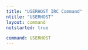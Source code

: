 ```yaml
---
title: "USERHOST IRC Command"
ntitle: "USERHOST"
layout: command
notstarted: true

command: USERHOST
---
```

